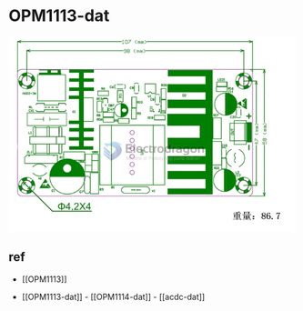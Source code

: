 
# OPM1113-dat

![](2023-10-11-14-48-55.png)


## ref 

- [[OPM1113]]

- [[OPM1113-dat]] - [[OPM1114-dat]] - [[acdc-dat]]
